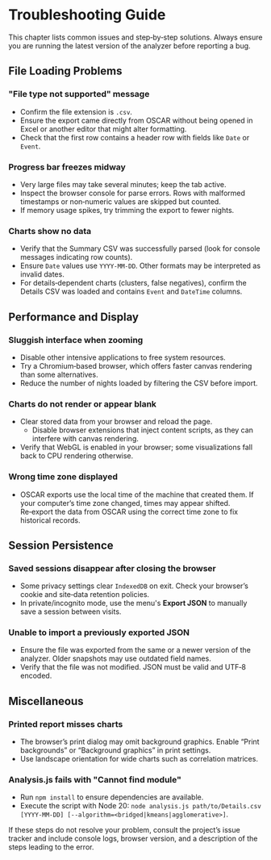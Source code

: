 # Troubleshooting Guide

This chapter lists common issues and step‑by‑step solutions. Always ensure you are running the latest version of the analyzer before reporting a bug.

## File Loading Problems

### "File type not supported" message

- Confirm the file extension is `.csv`.
- Ensure the export came directly from OSCAR without being opened in Excel or another editor that might alter formatting.
- Check that the first row contains a header row with fields like `Date` or `Event`.

### Progress bar freezes midway

- Very large files may take several minutes; keep the tab active.
- Inspect the browser console for parse errors. Rows with malformed timestamps or non‑numeric values are skipped but counted.
- If memory usage spikes, try trimming the export to fewer nights.

### Charts show no data

- Verify that the Summary CSV was successfully parsed (look for console messages indicating row counts).
- Ensure `Date` values use `YYYY-MM-DD`. Other formats may be interpreted as invalid dates.
- For details‑dependent charts (clusters, false negatives), confirm the Details CSV was loaded and contains `Event` and `DateTime` columns.

## Performance and Display

### Sluggish interface when zooming

- Disable other intensive applications to free system resources.
- Try a Chromium‑based browser, which offers faster canvas rendering than some alternatives.
- Reduce the number of nights loaded by filtering the CSV before import.

### Charts do not render or appear blank

- Clear stored data from your browser and reload the page.
  - Disable browser extensions that inject content scripts, as they can interfere with canvas rendering.
- Verify that WebGL is enabled in your browser; some visualizations fall back to CPU rendering otherwise.

### Wrong time zone displayed

- OSCAR exports use the local time of the machine that created them. If your computer’s time zone changed, times may appear shifted. Re‑export the data from OSCAR using the correct time zone to fix historical records.

## Session Persistence

### Saved sessions disappear after closing the browser

- Some privacy settings clear `IndexedDB` on exit. Check your browser’s cookie and site‑data retention policies.
- In private/incognito mode, use the menu's **Export JSON** to manually save a session between visits.

### Unable to import a previously exported JSON

- Ensure the file was exported from the same or a newer version of the analyzer. Older snapshots may use outdated field names.
- Verify that the file was not modified. JSON must be valid and UTF‑8 encoded.

## Miscellaneous

### Printed report misses charts

- The browser’s print dialog may omit background graphics. Enable “Print backgrounds” or “Background graphics” in print settings.
- Use landscape orientation for wide charts such as correlation matrices.

### Analysis.js fails with "Cannot find module"

- Run `npm install` to ensure dependencies are available.
- Execute the script with Node 20: `node analysis.js path/to/Details.csv [YYYY-MM-DD] [--algorithm=<bridged|kmeans|agglomerative>]`.

If these steps do not resolve your problem, consult the project’s issue tracker and include console logs, browser version, and a description of the steps leading to the error.
